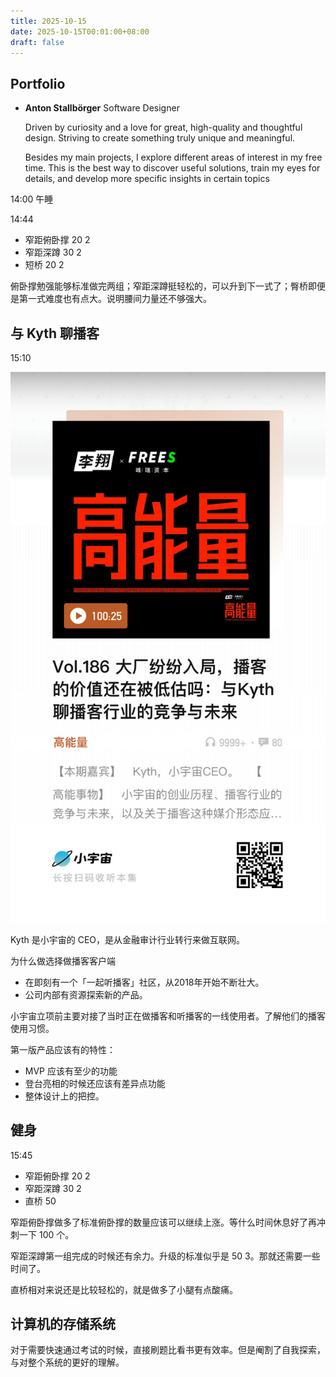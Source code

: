 ```yaml
---
title: 2025-10-15
date: 2025-10-15T00:01:00+08:00
draft: false
---
```


## Portfolio

- **Anton Stallbörger**
  Software Designer

  Driven by curiosity and a love for great, high-quality and thoughtful design. Striving to create something truly unique and meaningful.

  Besides my main projects, I explore different areas of interest in my free time. This is the best way to discover useful solutions, train my eyes for details, and develop more specific insights in certain topics

14:00 午睡

14:44

- 窄距俯卧撑 20 2
- 窄距深蹲 30 2
- 短桥 20 2

俯卧撑勉强能够标准做完两组；窄距深蹲挺轻松的，可以升到下一式了；臀桥即便是第一式难度也有点大。说明腰间力量还不够强大。

## 与 Kyth 聊播客

15:10

![pshare](https://raw.githubusercontent.com/huyixi/Pics/main/uPic/pshare_20251015.JPEG)

Kyth 是小宇宙的 CEO，是从金融审计行业转行来做互联网。

为什么做选择做播客客户端

- 在即刻有一个「一起听播客」社区，从2018年开始不断壮大。
- 公司内部有资源探索新的产品。

小宇宙立项前主要对接了当时正在做播客和听播客的一线使用者。了解他们的播客使用习惯。

第一版产品应该有的特性：

- MVP 应该有至少的功能
- 登台亮相的时候还应该有差异点功能
- 整体设计上的把控。

## 健身

15:45

- 窄距俯卧撑 20 2
- 窄距深蹲 30 2
- 直桥 50

窄距俯卧撑做多了标准俯卧撑的数量应该可以继续上涨。等什么时间休息好了再冲刺一下 100 个。

窄距深蹲第一组完成的时候还有余力。升级的标准似乎是 50 3。那就还需要一些时间了。

直桥相对来说还是比较轻松的，就是做多了小腿有点酸痛。



## 计算机的存储系统

对于需要快速通过考试的时候，直接刷题比看书更有效率。但是阉割了自我探索，与对整个系统的更好的理解。

